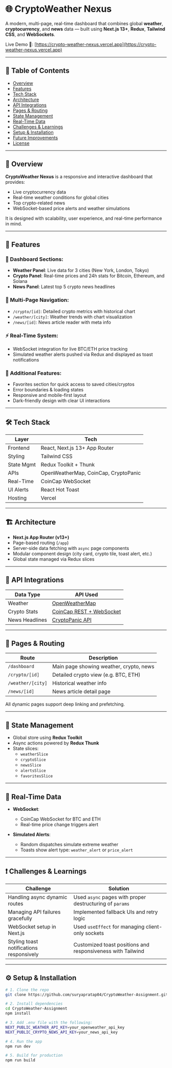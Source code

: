 # 🌐 CryptoWeather Nexus

A modern, multi-page, real-time dashboard that combines global **weather**, **cryptocurrency**, and **news** data — built using **Next.js 13+**, **Redux**, **Tailwind CSS**, and **WebSockets**.

Live Demo 🔗: [https://crypto-weather-nexus.vercel.app](https://crypto-weather-nexus.vercel.app)

---

## 📌 Table of Contents

- [Overview](#-overview)
- [Features](#-features)
- [Tech Stack](#-tech-stack)
- [Architecture](#-architecture)
- [API Integrations](#-api-integrations)
- [Pages & Routing](#-pages--routing)
- [State Management](#-state-management)
- [Real-Time Data](#-real-time-data)
- [Challenges & Learnings](#-challenges--learnings)
- [Setup & Installation](#-setup--installation)
- [Future Improvements](#-future-improvements)
- [License](#-license)

---

## 📖 Overview

**CryptoWeather Nexus** is a responsive and interactive dashboard that provides:
- Live cryptocurrency data
- Real-time weather conditions for global cities
- Top crypto-related news
- WebSocket-based price alerts and weather simulations

It is designed with scalability, user experience, and real-time performance in mind.

---

## 🚀 Features

### 🔢 Dashboard Sections:
- **Weather Panel**: Live data for 3 cities (New York, London, Tokyo)
- **Crypto Panel**: Real-time prices and 24h stats for Bitcoin, Ethereum, and Solana
- **News Panel**: Latest top 5 crypto news headlines

### 🧭 Multi-Page Navigation:
- `/crypto/[id]`: Detailed crypto metrics with historical chart
- `/weather/[city]`: Weather trends with chart visualization
- `/news/[id]`: News article reader with meta info

### ⚡ Real-Time System:
- WebSocket integration for live BTC/ETH price tracking
- Simulated weather alerts pushed via Redux and displayed as toast notifications

### 🌟 Additional Features:
- Favorites section for quick access to saved cities/cryptos
- Error boundaries & loading states
- Responsive and mobile-first layout
- Dark-friendly design with clear UI interactions

---

## 🛠️ Tech Stack

| Layer        | Tech                       |
|--------------|----------------------------|
| Frontend     | React, Next.js 13+ App Router |
| Styling      | Tailwind CSS               |
| State Mgmt   | Redux Toolkit + Thunk      |
| APIs         | OpenWeatherMap, CoinCap, CryptoPanic |
| Real-Time    | CoinCap WebSocket          |
| UI Alerts    | React Hot Toast            |
| Hosting      | Vercel                     |

---

## 🏗️ Architecture

- **Next.js App Router (v13+)**
- Page-based routing (`/app`)
- Server-side data fetching with `async` page components
- Modular component design (city card, crypto tile, toast alert, etc.)
- Global state managed via Redux slices

---

## 🔌 API Integrations

| Data Type     | API Used                      |
|---------------|-------------------------------|
| Weather       | [OpenWeatherMap](https://openweathermap.org/api) |
| Crypto Stats  | [CoinCap REST + WebSocket](https://docs.coincap.io/) |
| News Headlines| [CryptoPanic API](https://cryptopanic.com/developers/api/) |

---

## 📂 Pages & Routing

| Route                  | Description                               |
|------------------------|-------------------------------------------|
| `/dashboard`           | Main page showing weather, crypto, news   |
| `/crypto/[id]`         | Detailed crypto view (e.g. BTC, ETH)      |
| `/weather/[city]`      | Historical weather info                   |
| `/news/[id]`           | News article detail page                  |

All dynamic pages support deep linking and prefetching.

---

## 🧠 State Management

- Global store using **Redux Toolkit**
- Async actions powered by **Redux Thunk**
- State slices:
  - `weatherSlice`
  - `cryptoSlice`
  - `newsSlice`
  - `alertsSlice`
  - `favoritesSlice`

---

## 🔔 Real-Time Data

- **WebSocket**:
  - CoinCap WebSocket for BTC and ETH
  - Real-time price change triggers alert

- **Simulated Alerts**:
  - Random dispatches simulate extreme weather
  - Toasts show alert type: `weather_alert` or `price_alert`

---

## ❗ Challenges & Learnings

| Challenge | Solution |
|----------|----------|
| Handling async dynamic routes | Used `async` pages with proper destructuring of `params` |
| Managing API failures gracefully | Implemented fallback UIs and retry logic |
| WebSocket setup in Next.js | Used `useEffect` for managing client-only sockets |
| Styling toast notifications responsively | Customized toast positions and responsiveness with Tailwind |

---

## ⚙️ Setup & Installation

```bash
# 1. Clone the repo
git clone https://github.com/suryapratap04/CryptoWeather-Assignment.git

# 2. Install dependencies
cd CryptoWeather-Assignment
npm install

# 3. Add .env file with the following:
NEXT_PUBLIC_WEATHER_API_KEY=your_openweather_api_key
NEXT_PUBLIC_CRYPTO_NEWS_API_KEY=your_news_api_key

# 4. Run the app
npm run dev

# 5. Build for production
npm run build
